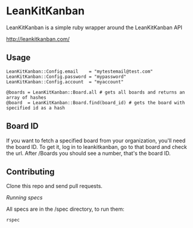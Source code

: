 LeanKitKanban
=============

LeanKitKanban is a simple ruby wrapper around the LeanKitKanban API

http://leankitkanban.com/

Usage
-----

    LeanKitKanban::Config.email    = "mytestemail@test.com"
    LeanKitKanban::Config.password = "mypassword"
    LeanKitKanban::Config.account  = "myaccount"

    @boards = LeanKitKanban::Board.all # gets all boards and returns an array of hashes
    @board  = LeanKitKanban::Board.find(board_id) # gets the board with specified id as a hash

Board ID
--------

If you want to fetch a specified board from your organization, you'll need the board ID. To get it, log in to leankitkanban, go to that board and check the url. After /Boards you should see a number, that's the board ID.

Contributing
------------

Clone this repo and send pull requests.

*Running specs*

All specs are in the /spec directory, to run them:

    rspec